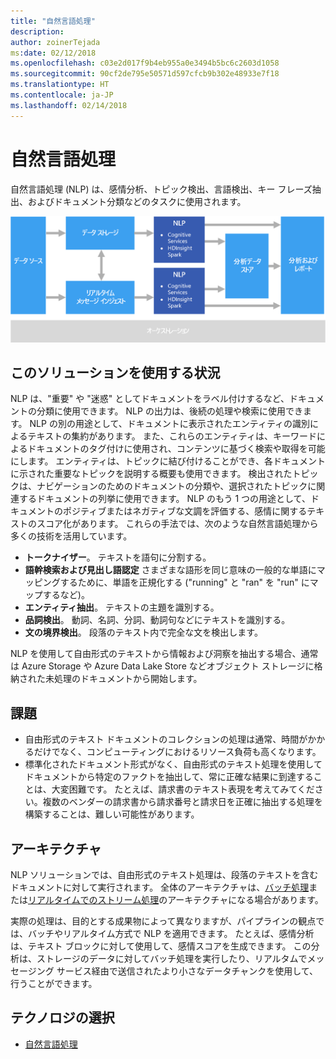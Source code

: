 ```yaml
---
title: "自然言語処理"
description: 
author: zoinerTejada
ms:date: 02/12/2018
ms.openlocfilehash: c03e2d017f9b4eb955a0e3494b5bc6c2603d1058
ms.sourcegitcommit: 90cf2de795e50571d597cfcb9b302e48933e7f18
ms.translationtype: HT
ms.contentlocale: ja-JP
ms.lasthandoff: 02/14/2018
---
```

# <a name="natural-language-processing"></a>自然言語処理

自然言語処理 (NLP) は、感情分析、トピック検出、言語検出、キー フレーズ抽出、およびドキュメント分類などのタスクに使用されます。

![](./images/nlp-pipeline.png)

## <a name="when-to-use-this-solution"></a>このソリューションを使用する状況

NLP は、"重要" や "迷惑" としてドキュメントをラベル付けするなど、ドキュメントの分類に使用できます。 NLP の出力は、後続の処理や検索に使用できます。 NLP の別の用途として、ドキュメントに表示されたエンティティの識別によるテキストの集約があります。 また、これらのエンティティは、キーワードによるドキュメントのタグ付けに使用され、コンテンツに基づく検索や取得を可能にします。 エンティティは、トピックに結び付けることができ、各ドキュメントに示された重要なトピックを説明する概要も使用できます。 検出されたトピックは、ナビゲーションのためのドキュメントの分類や、選択されたトピックに関連するドキュメントの列挙に使用できます。 NLP のもう 1 つの用途として、ドキュメントのポジティブまたはネガティブな文調を評価する、感情に関するテキストのスコア化があります。 これらの手法では、次のような自然言語処理から多くの技術を活用しています。 

- **トークナイザー**。 テキストを語句に分割する。
- **語幹検索および見出し語認定** さまざまな語形を同じ意味の一般的な単語にマッピングするために、単語を正規化する  ("running" と "ran" を "run" にマップするなど)。 
- **エンティティ抽出**。 テキストの主題を識別する。
- **品詞検出**。 動詞、名詞、分詞、動詞句などにテキストを識別する。
- **文の境界検出**。 段落のテキスト内で完全な文を検出します。

NLP を使用して自由形式のテキストから情報および洞察を抽出する場合、通常は Azure Storage や Azure Data Lake Store などオブジェクト ストレージに格納された未処理のドキュメントから開始します。 

## <a name="challenges"></a>課題

- 自由形式のテキスト ドキュメントのコレクションの処理は通常、時間がかかるだけでなく、コンピューティングにおけるリソース負荷も高くなります。
- 標準化されたドキュメント形式がなく、自由形式のテキスト処理を使用してドキュメントから特定のファクトを抽出して、常に正確な結果に到達することは、大変困難です。 たとえば、請求書のテキスト表現を考えてみてください。複数のベンダーの請求書から請求番号と請求日を正確に抽出する処理を構築することは、難しい可能性があります。

## <a name="architecture"></a>アーキテクチャ

NLP ソリューションでは、自由形式のテキスト処理は、段落のテキストを含むドキュメントに対して実行されます。 全体のアーキテクチャは、[バッチ処理](./batch-processing.md)または[リアルタイムでのストリーム処理](./real-time-processing.md)のアーキテクチャになる場合があります。

実際の処理は、目的とする成果物によって異なりますが、パイプラインの観点では、バッチやリアルタイム方式で NLP を適用できます。 たとえば、感情分析は、テキスト ブロックに対して使用して、感情スコアを生成できます。 この分析は、ストレージのデータに対してバッチ処理を実行したり、リアルタムでメッセージング サービス経由で送信されたより小さなデータチャンクを使用して、行うことができます。

## <a name="technology-choices"></a>テクノロジの選択

- [自然言語処理](../technology-choices/natural-language-processing.md)